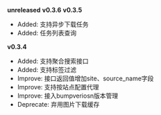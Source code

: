 **unreleased**
**v0.3.6**
**v0.3.5**
- Added: 支持异步下载任务
- Added: 任务列表查询

**v0.3.4**
- Added: 支持聚合搜索接口
- Added: 支持标签过滤
- Improve: 接口返回值增加site、source_name字段
- Improve: 支持按站点配置代理
- Improve: 接入bumpveriosn版本管理
- Deprecate: 弃用图片下载缓存
